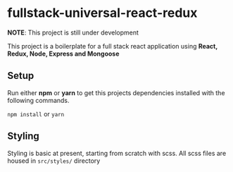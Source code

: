 # **fullstack-universal-react-redux**

**NOTE**: This project is still under development

This project is a boilerplate for a full stack react application using **React, Redux, Node, Express and Mongoose**

## Setup
Run either **npm** or **yarn** to get this projects dependencies installed with the following commands.

`npm install` or `yarn`

## Styling
Styling is basic at present, starting from scratch with scss. All scss files are housed in `src/styles/` directory
